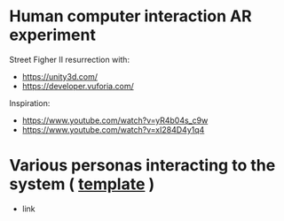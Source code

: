 # Human computer interaction AR experiment
Street Figher II resurrection with:
 - https://unity3d.com/
 - https://developer.vuforia.com/
 
 Inspiration:
 - https://www.youtube.com/watch?v=yR4b04s_c9w
 - https://www.youtube.com/watch?v=xI284D4y1q4

# Various personas interacting to the system ( [template](https://profs.info.uaic.ro/~stefan.negru/personas/) ) 
 - link
